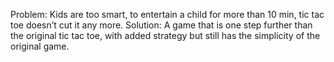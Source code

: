 Problem: Kids are too smart, to entertain a child for more than 10 min, tic tac toe doesn’t cut it any more.
Solution: A game that is one step further than the original tic tac toe, with added strategy but still has the simplicity of the original game.